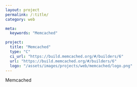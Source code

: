 ```yaml
---
layout: project
permalink: /:title/
category: web

meta:
  keywords: "Memcached"

project:
  title: "Memcached"
  type: "C"
  ci_url: "https://build.memcached.org/#/builders/6"
  url: "https://build.memcached.org/#/builders/6"
  logo: "/assets/images/projects/web/memcached/logo.png"
---
```


<p>Memcached</p>
